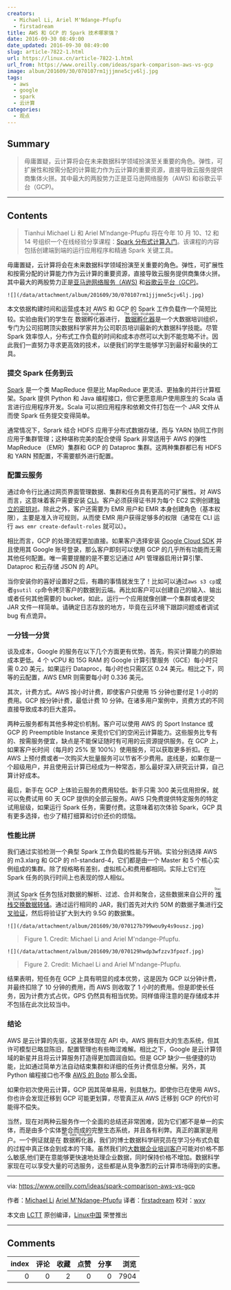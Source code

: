 ```yaml
---
creators:
  - Michael Li, Ariel M'Ndange-Pfupfu
  - firstadream
title: AWS 和 GCP 的 Spark 技术哪家强？
date: 2016-09-30 08:49:00
date_updated: 2016-09-30 08:49:00
slug: article-7822-1.html
url: https://linux.cn/article-7822-1.html
url_from: https://www.oreilly.com/ideas/spark-comparison-aws-vs-gcp
image: album/201609/30/070107rm1jjjmne5cjv6lj.jpg
tags:
  - aws
  - google
  - spark
  - 云计算
categories:
  - 观点
---
```


## Summary

> 毋庸置疑，云计算将会在未来数据科学领域扮演至关重要的角色。弹性，可扩展性和按需分配的计算能力作为云计算的重要资源，直接导致云服务提供商集体火拼。其中最大的两股势力正是亚马逊网络服务（AWS) 和谷歌云平台（GCP)。

***

<!-- more -->

## Contents

> 
> Tianhui Michael Li 和 Ariel M’ndange-Pfupfu 将在今年 10 月 10、12 和 14 号组织一个在线经验分享课程：[Spark 分布式计算入门](http://www.oreilly.com/live-training/distributed-computing-with-spark.html?intcmp=il-data-olreg-lp-oltrain_20160828_new_site_spark_comparison_aws_gcp_post_top_note_training_link)。该课程的内容包括创建端到端的运行应用程序和精通 Spark 关键工具。
> 
> 
> 

毋庸置疑，云计算将会在未来数据科学领域扮演至关重要的角色。弹性，可扩展性和按需分配的计算能力作为云计算的重要资源，直接导致云服务提供商集体火拼。其中最大的两股势力正是[亚马逊网络服务（AWS)](https://aws.amazon.com/) 和[谷歌云平台（GCP)](https://cloud.google.com/)。

`![](/data/attachment/album/201609/30/070107rm1jjjmne5cjv6lj.jpg)`

本文依据构建时间和运营成本对 AWS 和 GCP 的 Spark 工作负载作一个简短比较。实验由我们的学生在<ruby> 数据孵化器 <rp>  （ </rp> <rt>  The Data Incubator </rt> <rp>  ） </rp></ruby>进行，<ruby> <a href="https://www.thedataincubator.com/training.html">  数据孵化器 </a> <rp>  （ </rp> <rt>  The Data Incubator </rt> <rp>  ） </rp></ruby>是一个大数据培训组织，专门为公司招聘顶尖数据科学家并为公司职员培训最新的大数据科学技能。尽管 Spark 效率惊人，分布式工作负载的时间和成本亦然可以大到不能忽略不计。因此我们一直努力寻求更高效的技术，以便我们的学生能够学习到最好和最快的工具。

### 提交 Spark 任务到云

[Spark](http://spark.apache.org/) 是一个类 MapReduce 但是比 MapReduce 更灵活、更抽象的并行计算框架。Spark 提供 Python 和 Java 编程接口，但它更愿意用户使用原生的 Scala 语言进行应用程序开发。Scala 可以把应用程序和依赖文件打包在一个 JAR 文件从而使 Spark 任务提交变得简单。

通常情况下，Sprark 结合 HDFS 应用于分布式数据存储，而与 YARN 协同工作则应用于集群管理；这种堪称完美的配合使得 Spark 非常适用于 AWS 的弹性 MapReduce （EMR）集群和 GCP 的 Dataproc 集群。这两种集群都已有 HDFS 和 YARN 预配置，不需要额外进行配置。

### 配置云服务

通过命令行比通过网页界面管理数据、集群和任务具有更高的可扩展性。对 AWS 而言，这意味着客户需要安装 [CLI](http://docs.aws.amazon.com/cli/latest/userguide/cli-chap-getting-set-up.html)。客户必须获得证书并为每个 EC2 实例创建[独立的密钥对](http://docs.aws.amazon.com/ElasticMapReduce/latest/DeveloperGuide/EMR_SetUp_KeyPair.html)。除此之外，客户还需要为 EMR 用户和 EMR 本身创建角色（基本权限），主要是准入许可规则，从而使 EMR 用户获得足够多的权限（通常在 CLI 运行 `aws emr create-default-roles` 就可以）。

相比而言，GCP 的处理流程更加直接。如果客户选择安装 [Google Cloud SDK](https://cloud.google.com/sdk/#Quick_Start) 并且使用其 Google 账号登录，那么客户即刻可以使用 GCP 的几乎所有功能而无需其他任何配置。唯一需要提醒的是不要忘记通过 API 管理器启用计算引擎、Dataproc 和云存储 JSON 的 API。

当你安装你的喜好设置好之后，有趣的事情就发生了！比如可以通过`aws s3 cp`或者`gsutil cp`命令拷贝客户的数据到云端。再比如客户可以创建自己的输入、输出或者任何其他需要的 bucket，如此，运行一个应用就像创建一个集群或者提交 JAR 文件一样简单。请确定日志存放的地方，毕竟在云环境下跟踪问题或者调试 bug 有点诡异。

### 一分钱一分货

谈及成本，Google 的服务在以下几个方面更有优势。首先，购买计算能力的原始成本更低。4 个 vCPU 和 15G RAM 的 Google 计算引擎服务（GCE）每小时只需 0.20 美元，如果运行 Dataproc，每小时也只需区区 0.24 美元。相比之下，同等的云配置，AWS EMR 则需要每小时 0.336 美元。

其次，计费方式。AWS 按小时计费，即使客户只使用 15 分钟也要付足 1 小时的费用。GCP 按分钟计费，最低计费 10 分钟。在诸多用户案例中，资费方式的不同直接导致成本的巨大差异。

两种云服务都有其他多种定价机制。客户可以使用 AWS 的 Sport Instance 或 GCP 的 Preemptible Instance 来竞价它们的空闲云计算能力。这些服务比专有的、按需服务便宜，缺点是不能保证随时有可用的云资源提供服务。在 GCP 上，如果客户长时间（每月的 25% 至 100%）使用服务，可以获取更多折扣。在 AWS 上预付费或者一次购买大批量服务可以节省不少费用。底线是，如果你是一个超级用户，并且使用云计算已经成为一种常态，那么最好深入研究云计算，自己算计好成本。

最后，新手在 GCP 上体验云服务的费用较低。新手只需 300 美元信用担保，就可以免费试用 60 天 GCP 提供的全部云服务。AWS 只免费提供特定服务的特定试用层级，如果运行 Spark 任务，需要付费。这意味着初次体验 Spark，GCP 具有更多选择，也少了精打细算和讨价还价的烦恼。

### 性能比拼

我们通过实验检测一个典型 Spark 工作负载的性能与开销。实验分别选择 AWS 的 m3.xlarg 和 GCP 的 n1-standard-4，它们都是由一个 Master 和 5 个核心实例组成的集群。除了规格略有差别，虚拟核心和费用都相同。实际上它们在 Spark 任务的执行时间上也表现的惊人相似。

测试 Spark 任务包括对数据的解析、过滤、合并和聚合，这些数据来自公开的<ruby> <a href="https://archive.org/details/stackexchange">  堆栈交换数据转储 </a> <rp>  （ </rp> <rt>  Stack Exchange Data Dump </rt> <rp>  ） </rp></ruby>。通过运行相同的 JAR，我们首先对大约 50M 的数据子集进行[交叉验证](http://stats.stackexchange.com/)，然后将验证扩大到大约 9.5G 的数据集。

`![](/data/attachment/album/201609/30/070127b799wou9y4s9ousz.jpg)`

> 
> Figure 1. Credit: Michael Li and Ariel M'ndange-Pfupfu.
> 
> 
> 

`![](/data/attachment/album/201609/30/070129hwdp3wfzzv3fpozf.jpg)`

> 
> Figure 2. Credit: Michael Li and Ariel M'ndange-Pfupfu.
> 
> 
> 

结果表明，短任务在 GCP 上具有明显的成本优势，这是因为 GCP 以分钟计费，并最终扣除了 10 分钟的费用，而 AWS 则收取了 1 小时的费用。但是即使长任务，因为计费方式占优，GPS 仍然具有相当优势。同样值得注意的是存储成本并不包括在此次比较当中。

### 结论

AWS 是云计算的先驱，这甚至体现在 API 中。AWS 拥有巨大的生态系统，但其许可模型已略显陈旧，配置管理也有些晦涩难解。相比之下，Google 是云计算领域的新星并且将云计算服务打造得更加圆润自如。但是 GCP 缺少一些便捷的功能，比如通过简单方法自动结束集群和详细的任务计费信息分解。另外，其 Python 编程接口也不像 [AWS 的 Boto](https://github.com/boto/boto3) 那么全面。

如果你初次使用云计算，GCP 因其简单易用，别具魅力。即使你已在使用 AWS，你也许会发现迁移到 GCP 可能更划算，尽管真正从 AWS 迁移到 GCP 的代价可能得不偿失。

当然，现在对两种云服务作一个全面的总结还非常困难，因为它们都不是单一的实体，而是由多个实体整合而成的完整生态系统，并且各有利弊。真正的赢家是用户。一个例证就是在<ruby> 数据孵化器 <rp>  （ </rp> <rt>  The Data Incubator </rt> <rp>  ） </rp></ruby>，我们的博士数据科学研究员在学习分布式负载的过程中真正体会到成本的下降。虽然我们的[大数据企业培训客户](https://www.thedataincubator.com/training.html)可能对价格不那么敏感,他们更在意能够更快速地处理企业数据，同时保持价格不增加。数据科学家现在可以享受大量的可选服务，这些都是从竞争激烈的云计算市场得到的实惠。

---

via: <https://www.oreilly.com/ideas/spark-comparison-aws-vs-gcp>

作者：[Michael Li](https://www.oreilly.com/people/76a5b-michael-li) [Ariel M'Ndange-Pfupfu](https://www.oreilly.com/people/Ariel-Mndange-Pfupfu) 译者：[firstadream](https://github.com/firstadream) 校对：[wxy](https://github.com/wxy)

本文由 [LCTT](https://github.com/LCTT/TranslateProject) 原创编译，[Linux中国](https://linux.cn/) 荣誉推出

***

## Comments


|   index |   评论 |   收藏 |   点赞 |   分享 |   浏览 |
|--------:|-------:|-------:|-------:|-------:|-------:|
|       0 |      0 |      2 |      0 |      0 |   7904 |

